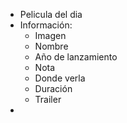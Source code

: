 - Pelicula del dia
- Información:
	- Imagen
	- Nombre
	- Año de lanzamiento
	- Nota
	- Donde verla
	- Duración
	- Trailer
- 